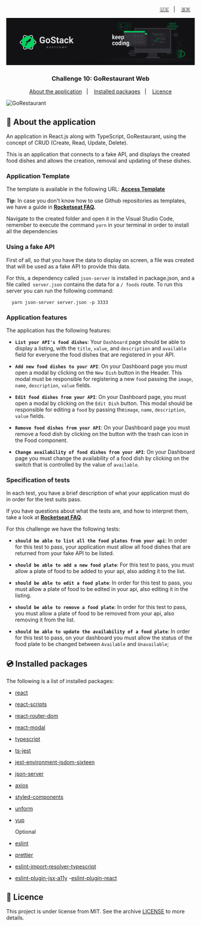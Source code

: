<p align="right">
  <a href="README.en.md">🇺🇸</a>&nbsp;&nbsp;&nbsp;|&nbsp;&nbsp;&nbsp;
  <a href="README.md">🇧🇷</a>&nbsp;&nbsp;&nbsp;
</p>

<img alt="GoStack" src=./src/assets/header-bootcamp.png />

<h3 align="center">
  Challenge 10: GoRestaurant Web
</h3>

<p align="center">
  <a href="#rocket-about-the-application">About the application</a>&nbsp;&nbsp;&nbsp;|&nbsp;&nbsp;&nbsp;
  <a href="#cd-installed-packages">Installed packages</a>&nbsp;&nbsp;&nbsp;|&nbsp;&nbsp;&nbsp;
  <a href="#memo-licence">Licence</a>
</p>

<img alt="GoRestaurant" src=./src/assets/gorestaurant.gif />

## :rocket: About the application

An application in React.js along with TypeScript, GoRestaurant, using the concept of CRUD (Create, Read, Update, Delete).

This is an application that connects to a fake API, and displays the created food dishes and allows the creation, removal and updating of these dishes.

### Application Template

The template is available in the following URL: **[Access Template](https://github.com/Rocketseat/gostack-template-reactjs-crud)**

**Tip**: In case you don't know how to use Github repositories as templates, we have a guide in **[Rocketseat FAQ](https://github.com/Rocketseat/bootcamp-gostack-desafios/tree/master/faq-desafios).**

Navigate to the created folder and open it in the Visual Studio Code, remember to execute the command `yarn` in your terminal in order to install all the dependencies


### Using a fake API

First of all, so that you have the data to display on screen, a file was created that will be used as a fake API to provide this data.

For this, a dependency called `json-server` is installed in package.json, and a file called` server.json` contains the data for a `/ foods` route. To run this server you can run the following command:

```
  yarn json-server server.json -p 3333
```

### Application features

The application has the following features:

- **`List your API's food dishes`**: Your `Dashboard` page should be able to display a listing, with the `title`, `value`, and `description` and `available` field for everyone the food dishes that are registered in your API.

- **`Add new food dishes to your API`**: On your Dashboard page you must open a modal by clicking on the `New Dish` button in the Header. This modal must be responsible for registering a new `food` passing the `image`, `name`, `description`, `value` fields.

- **`Edit food dishes from your API`**: On your Dashboard page, you must open a modal by clicking on the `Edit Dish` button. This modal should be responsible for editing a `food` by passing the`image`, `name`, `description`, `value` fields.

- **`Remove food dishes from your API`**: On your Dashboard page you must remove a food dish by clicking on the button with the trash can icon in the Food component.

- **`Change availability of food dishes from your API`**: On your Dashboard page you must change the availability of a food dish by clicking on the switch that is controlled by the value of `available`.

### Specification of tests

In each test, you have a brief description of what your application must do in order for the test suits pass.

If you have questions about what the tests are, and how to interpret them, take a look at **[Rocketseat FAQ](https://github.com/Rocketseat/bootcamp-gostack-desafios/tree/master/faq-challenges).**

For this challenge we have the following tests:

- **`should be able to list all the food plates from your api`**: In order for this test to pass, your application must allow all food dishes that are returned from your fake API to be listed.

- **`should be able to add a new food plate`**: For this test to pass, you must allow a plate of food to be added to your api, also adding it to the list.

- **`should be able to edit a food plate`**: In order for this test to pass, you must allow a plate of food to be edited in your api, also editing it in the listing.

- **`should be able to remove a food plate`**: In order for this test to pass, you must allow a plate of food to be removed from your api, also removing it from the list.

- **`should be able to update the availability of a food plate`**: In order for this test to pass, on your dashboard you must allow the status of the food plate to be changed between `Available` and `Unavailable`;

## :cd: Installed packages

The following is a list of installed packages:

- [react](https://reactjs.org/)
- [react-scripts](https://github.com/facebook/create-react-app#readme)
- [react-router-dom](https://github.com/ReactTraining/react-router#readme)
- [react-modal](https://github.com/reactjs/react-modal)
- [typescript](https://www.typescriptlang.org/)
- [ts-jest](https://kulshekhar.github.io/ts-jest)
- [jest-environment-jsdom-sixteen](https://github.com/SimenB/jest-environment-jsdom-sixteen#readme)
- [json-server](https://github.com/typicode/json-server)
- [axios](https://github.com/axios/axios)
- [styled-components](https://styled-components.com/)
- [unform](https://github.com/Rocketseat/unform#readme)
- [yup](https://github.com/jquense/yup)

	Optional
- [eslint](https://eslint.org/)
- [prettier](https://prettier.io/)
- [eslint-import-resolver-typescript](https://github.com/alexgorbatchev/eslint-import-resolver-typescript#readme)
- [eslint-plugin-jsx-a11y](https://github.com/evcohen/eslint-plugin-jsx-a11y#readme)
-[eslint-plugin-react](https://github.com/yannickcr/eslint-plugin-react)

## :memo: Licence

This project is under license from MIT. See the archive [LICENSE](LICENSE) to more details.
